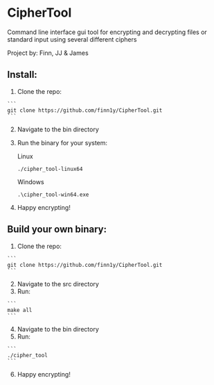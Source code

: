 # CipherTool

Command line interface gui tool for encrypting and decrypting files or standard input using several different ciphers

Project by: Finn, JJ & James

## Install:
  1. Clone the repo:
  
    ```
    git clone https://github.com/finn1y/CipherTool.git
    ```
  2. Navigate to the bin directory
  3. Run the binary for your system:
      
        Linux
        ```
        ./cipher_tool-linux64
        ```
        Windows
        ```
        .\cipher_tool-win64.exe
        ```
  4. Happy encrypting!

## Build your own binary:
  1. Clone the repo:

    ```
    git clone https://github.com/finn1y/CipherTool.git
    ```
  2. Navigate to the src directory
  3. Run: 
    
    ```
    make all
    ```
  4. Navigate to the bin directory
  5. Run: 

    ```
    ./cipher_tool
    ```
  6. Happy encrypting!
